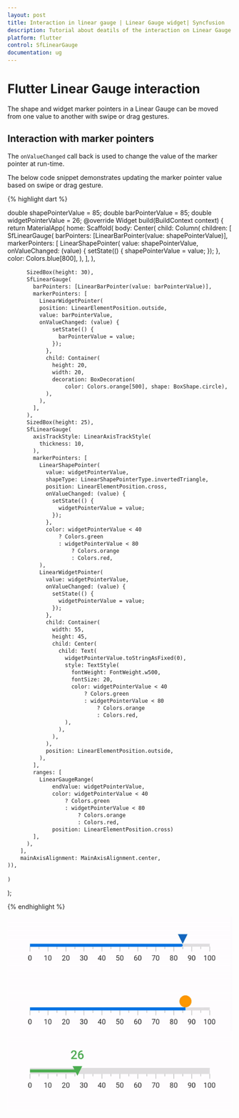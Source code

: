 ```yaml
---
layout: post
title: Interaction in linear gauge | Linear Gauge widget| Syncfusion
description: Tutorial about deatils of the interaction on Linear Gauge Flutter widget | Flutter Linear Gauge widget documentation|
platform: flutter
control: SfLinearGauge
documentation: ug
---
```


# Flutter Linear Gauge interaction

The shape and widget marker pointers in a Linear Gauge can be moved from one value to another with swipe or drag gestures.

## Interaction with marker pointers

The `onValueChanged` call back is used to change the value of the marker pointer at run-time.

The below code snippet demonstrates updating the marker pointer value based on swipe or drag gesture.

{% highlight dart %}

  double shapePointerValue = 85;
  double barPointerValue = 85;
  double widgetPointerValue = 26;
  @override
  Widget build(BuildContext context) {
    return MaterialApp(
        home: Scaffold(
            body: Center(
			child: Column(
			children: [
			SfLinearGauge(
            barPointers: [LinearBarPointer(value: shapePointerValue)],
            markerPointers: [
              LinearShapePointer(
                value: shapePointerValue,
                onValueChanged: (value) {
                  setState(() {
                    shapePointerValue = value;
                  });
                },
                color: Colors.blue[800],
              ),
            ],
          ),
		  
          SizedBox(height: 30),
          SfLinearGauge(
            barPointers: [LinearBarPointer(value: barPointerValue)],
            markerPointers: [
              LinearWidgetPointer(
			  position: LinearElementPosition.outside,
			  value: barPointerValue,
			  onValueChanged: (value) {
                  setState(() {
                    barPointerValue = value;
                  });
                },
                child: Container(
                  height: 20,
                  width: 20,
                  decoration: BoxDecoration(
                      color: Colors.orange[500], shape: BoxShape.circle),
                ),
              ),
            ],
          ),
          SizedBox(height: 25),
          SfLinearGauge(
            axisTrackStyle: LinearAxisTrackStyle(
              thickness: 10,
            ),
            markerPointers: [
              LinearShapePointer(
                value: widgetPointerValue,
                shapeType: LinearShapePointerType.invertedTriangle,
                position: LinearElementPosition.cross,
                onValueChanged: (value) {
                  setState(() {
                    widgetPointerValue = value;
                  });
                },
                color: widgetPointerValue < 40
                    ? Colors.green
                    : widgetPointerValue < 80
                        ? Colors.orange
                        : Colors.red,
              ),
              LinearWidgetPointer(
                value: widgetPointerValue,
                onValueChanged: (value) {
                  setState(() {
                    widgetPointerValue = value;
                  });
                },
                child: Container(
                  width: 55,
                  height: 45,
                  child: Center(
                    child: Text(
                      widgetPointerValue.toStringAsFixed(0),
                      style: TextStyle(
                        fontWeight: FontWeight.w500,
                        fontSize: 20,
                        color: widgetPointerValue < 40
                            ? Colors.green
                            : widgetPointerValue < 80
                                ? Colors.orange
                                : Colors.red,
                      ),
                    ),
                  ),
                ),
                position: LinearElementPosition.outside,
              ),
            ],
            ranges: [
              LinearGaugeRange(
                  endValue: widgetPointerValue,
                  color: widgetPointerValue < 40
                      ? Colors.green
                      : widgetPointerValue < 80
                          ? Colors.orange
                          : Colors.red,
                  position: LinearElementPosition.cross)
            ],
          ),
        ],
        mainAxisAlignment: MainAxisAlignment.center,
    )),
    
	)
);

{% endhighlight %}

![shape pointer in linear gauge](images/interaction/interaction.gif)